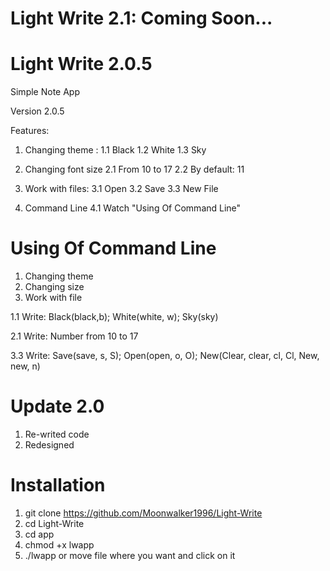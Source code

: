 # Light Write 2.1: Coming Soon...
# Light Write 2.0.5
Simple Note App

Version 2.0.5

Features:
1. Changing theme :
      1.1 Black
      1.2 White
      1.3 Sky
   
2. Changing font size
      2.1 From 10 to 17
      2.2 By default: 11
   
3. Work with files:
      3.1 Open
      3.2 Save
      3.3 New File
   
4. Command Line
      4.1 Watch "Using Of Command Line"

# Using Of Command Line

1. Changing theme
2. Changing size
3. Work with file

1.1 Write: Black(black,b); White(white, w); Sky(sky)

2.1 Write: Number from 10 to 17

3.3 Write: Save(save, s, S); Open(open, o, O); New(Clear, clear, cl, Cl, New, new, n)

# Update 2.0

1. Re-writed code
2. Redesigned

# Installation

1. git clone https://github.com/Moonwalker1996/Light-Write
2. cd Light-Write
3. cd app
4. chmod +x lwapp
5. ./lwapp or move file where you want and click on it
